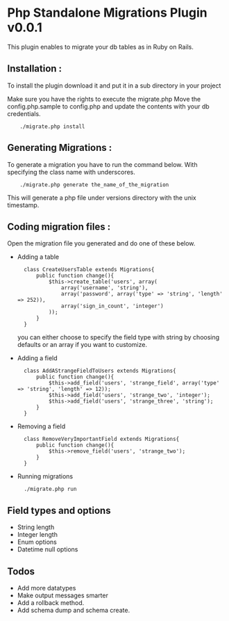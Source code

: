 Php Standalone Migrations Plugin v0.0.1 
================================

This plugin enables to migrate your db tables as in Ruby on Rails. 


Installation : 
-------------------------

To install the plugin download it and put it in a sub directory in your project 

Make sure you have the rights to execute the migrate.php 
Move the config.php.sample to config.php and update the contents with your db credentials.
        
        ./migrate.php install 

Generating Migrations : 
-------------------------

To generate a migration you have to run the command below. With specifying the class name with underscores.

		
		./migrate.php generate the_name_of_the_migration 

This will generate a php file under versions directory with the unix timestamp. 

Coding migration files : 
-------------------------

Open the migration file you generated and do one of these below. 

* Adding a table 

	 
		class CreateUsersTable extends Migrations{
			public function change(){
				$this->create_table('users', array(
					array('username', 'string'),
					array('password', array('type' => 'string', 'length' => 252)),
					array('sign_in_count', 'integer')
				));
			}
		}

  you can either choose to specify the field type with string by choosing defaults or an array if you want to customize.

* Adding a field 
		
		class AddAStrangeFieldToUsers extends Migrations{
			public function change(){
				$this->add_field('users', 'strange_field', array('type' => 'string', 'length' => 12));
				$this->add_field('users', 'strange_two', 'integer');
				$this->add_field('users', 'strange_three', 'string');
			}
		}

* Removing a field

        class RemoveVeryImportantField extends Migrations{
	        public function change(){
		        $this->remove_field('users', 'strange_two');
	        }
        }

* Running migrations

        ./migrate.php run 

Field types and options 
-------------------------
* String 
	length
* Integer 
	length 
* Enum 
	options
* Datetime 
	null 
	options

Todos 
-------------------------
* Add more datatypes 
* Make output messages smarter 
* Add a rollback method. 
* Add schema dump and schema create.